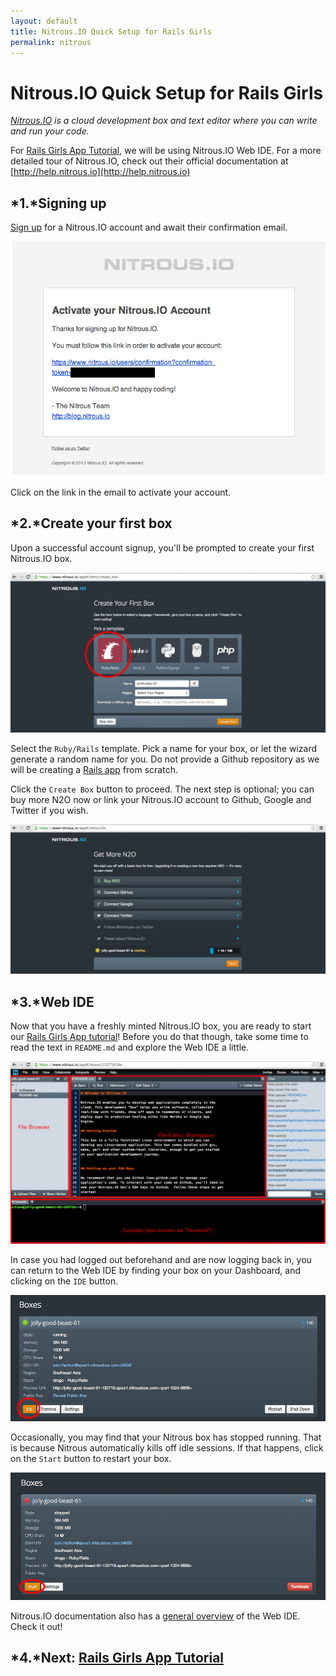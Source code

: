 ```yaml
---
layout: default
title: Nitrous.IO Quick Setup for Rails Girls 
permalink: nitrous
---
```


# Nitrous.IO Quick Setup for Rails Girls 

*<a href="https://nitrous.io/" target="_blank">Nitrous.IO</a> is a cloud development box and text editor where you can write and run your code.*

For [Rails Girls App Tutorial](/app), we will be using Nitrous.IO Web IDE. For a more detailed tour of Nitrous.IO, check out their official documentation at [http://help.nitrous.io](http://help.nitrous.io)

## *1.*Signing up 

<a href="https://www.nitrous.io/" target="_blank">Sign up</a> for a Nitrous.IO account and await their confirmation email.

![Confirmation Email](/images/nitrous-email-confirm.png "Confirmation Email from Nitrous.IO")

Click on the link in the email to activate your account.


## *2.*Create your first box

Upon a successful account signup, you'll be prompted to create your first Nitrous.IO box.

![Creating your first box](/images/nitrous-first-box.png)

Select the `Ruby/Rails` template. Pick a name for your box, or let the wizard generate a random name for you. Do not provide a Github repository as we will be creating a [Rails app](/app) from scratch.

Click the `Create Box` button to proceed. The next step is optional; you can buy more N2O now or link your Nitrous.IO account to Github, Google and Twitter if you wish.

![Get More N2O](/images/nitrous-get-n2o.png)


## *3.*Web IDE
Now that you have a freshly minted Nitrous.IO box, you are ready to start our [Rails Girls App tutorial](/app)! Before you do that though, take some time to read the text in `README.md` and explore the Web IDE a little.

![Nitrous.IO Web IDE](/images/nitrous-web-ide-labeled.png "Fresh from the oven!")

In case you had logged out beforehand and are now logging back in, you can return to the Web IDE by finding your box on your Dashboard, and clicking on the `IDE` button. 

![Nitrous.IO boxes](/images/nitrous-boxes-1.png)

Occasionally, you may find that your Nitrous box has stopped running. That is because Nitrous automatically kills off idle sessions. If that happens, click on the `Start` button to restart your box.

![Nitrous.IO boxes](/images/nitrous-boxes-2.png)

Nitrous.IO documentation also has a [general overview](http://help.nitrous.io/ide-general/) of the Web IDE. Check it out!


## *4.*Next: [Rails Girls App Tutorial](/app)


